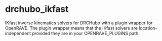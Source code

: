 drchubo_ikfast
==============

IKfast inverse kinematics solvers for DRCHubo with a plugin wrapper for OpenRAVE. The plugin wrapper means that the IKfast solvers are location-independent provided they are in your OPENRAVE_PLUGINS path.
